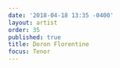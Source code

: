 ```yaml
---
date: '2018-04-18 13:35 -0400'
layout: artist
order: 35
published: true
title: Doron Florentine
focus: Tenor
---
```

